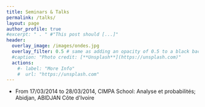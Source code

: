 ```yaml
---
title: Seminars & Talks
permalink: /talks/
layout: page
author_profile: true
#excerpt: " . " #"This post should [...]"
header:
  overlay_image: /images/ondes.jpg
  overlay_filter: 0.5 # same as adding an opacity of 0.5 to a black background
  #caption: "Photo credit: [**Unsplash**](https://unsplash.com)"
  actions:
    #- label: "More Info"
    #  url: "https://unsplash.com"
---
```


- From 17/03/2014 to 28/03/2014, CIMPA School: Analyse et probabilités; Abidjan, ABIDJAN Côte d'Ivoire